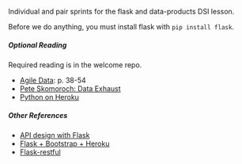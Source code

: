 Individual and pair sprints for the flask and data-products DSI lesson.

Before we do anything, you must install flask with `pip install flask`.

##### Optional Reading

Required reading is in the welcome repo.  

* [Agile Data](https://drive.google.com/a/galvanize.com/file/d/0B1cm3fV8cnJwdnN1Qnk0cEJ5ZVk/view?usp=sharing): p. 38-54
* [Pete Skomoroch: Data Exhaust](http://www.slideshare.net/pskomoroch/distilling-data-exhaust)
* [Python on Heroku](https://devcenter.heroku.com/articles/getting-started-with-python)

##### Other References

* [API design with Flask](http://blog.luisrei.com/articles/rest.html)
* [Flask + Bootstrap + Heroku](http://blog.shea.io/lightweight-python-apps-with-flask-twitter-bootstrap-and-heroku/)
* [Flask-restful](http://blog.miguelgrinberg.com/post/designing-a-restful-api-using-flask-restful)
